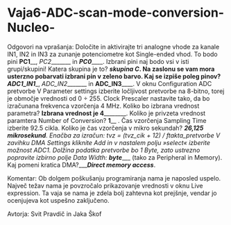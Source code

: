# Vaja6-ADC-scan-mode-conversion-Nucleo-

Odgovori na vprašanja:
Določite in aktivirajte tri analogne vhode za kanale IN1, IN2 in IN3 za zunanje potenciometre kot Single-ended vhod. To bodo pini ____PC1______, _PC2________ in ___PC0_______. 
Izbrani pini naj bodo vsi v isti grupi/skupini! Katera skupina je to? ___skupina C_.
Na zaslonu se vam mora usterzno pobarvati izbrani pin v zeleno barvo. Kaj se izpiše poleg pinov? ___ADC1_IN1______, _ADC_IN2________ in __ADC_IN3______.
V oknu Configuration ADC pretvorbe V Parameter settings izberite ločljivost pretvorbe na 8-bitno, torej je območje vrednosti od 0 ÷ 255. Clock Prescaler nastavite tako, da bo izračunana frekvenca vzorčenja 4 MHz. Koliko bo izbrana vrednost parametra? __Izbrana vrednost je 4__________.
Koliko je privzeta vrednost paramtera Number of Conversion? __1____ .
Čas vzorčenja Sampling Time izberite 92.5 cikla. Koliko je čas vzorčenja v mikro sekundah? _______26,125 mikrosekund______. Enačba za izračun: tvz = (tvz_cik + 12) / ftakta_pretvorbe
V zavihku DMA Settings kliknite Add in v nastalem polju »select« izberite možnost ADC1. Dolžina podatka pretvorbe bo 1 Byte, zato ustrezno popravite izbirno polje Data Width: ____byte________ (tako za Peripheral in Memory). 
Kaj pomeni kratica DMA?______Direct memory access___.


Komentar:
Ob dolgem poškušanju programiranja nama je naposled uspelo. Največ težav nama je povzročalo prikazovanje vrednosti v oknu Live expression. Ta vaja se nama je zdela bolj zahtevna kot prejšnje, vendar jo ocenjujeva kot uspešno zaključeno.

Avtorja: Svit Pravdič in Jaka Škof
